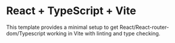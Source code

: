 # React + TypeScript + Vite

This template provides a minimal setup to get React/React-router-dom/Typescript working in Vite with linting and type checking.

